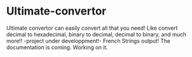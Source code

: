 # Ultimate-convertor
Ultimate convertor can easily convert all that you need! Like convert decimal to hexadecimal, binary to decimal, decimal to binary, and much more!! -project under developpment!-
French Strings output!
The documentation is coming. Working on it.
